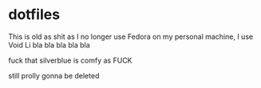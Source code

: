 # dotfiles

This is old as shit as I no longer use Fedora on my personal machine, I use Void Li bla bla bla bla bla

fuck that silverblue is comfy as FUCK

still prolly gonna be deleted

